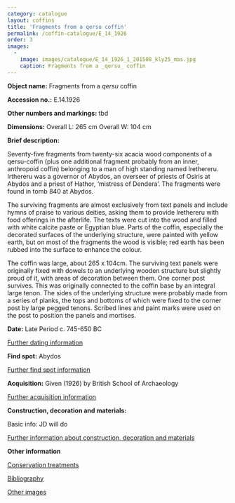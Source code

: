 ```yaml
---
category: catalogue
layout: coffins
title: 'Fragments from a qersu coffin'
permalink: /coffin-catalogue/E_14_1926
order: 3
images: 
  -
    image: images/catalogue/E_14_1926_1_201508_kly25_mas.jpg
    caption: Fragments from a _qersu_ coffin
---
```


**Object name:** 
Fragments from a _qersu_ coffin 

**Accession no.:** 
E.14.1926

**Other numbers and markings:**
tbd

**Dimensions:** 
Overall L: 265 cm
Overall W: 104 cm

**Brief description:** 

Seventy-five fragments from twenty-six acacia wood components of a qersu-coffin (plus one additional fragment probably from an inner, anthropoid coffin) belonging to a man of high standing named Irethereru. Irthereru was a governor of Abydos, an overseer of priests of Osiris at Abydos and a priest of Hathor, ‘mistress of Dendera’. The fragments were found in tomb 840 at Abydos.

The surviving fragments are almost exclusively from text panels and include hymns of praise to various deities, asking them to provide Irethereru with food offerings in the afterlife. The texts were cut into the wood and filled with white calcite paste or Egyptian blue. Parts of the coffin, especially the decorated surfaces of the underlying structure, were painted with yellow earth, but on most of the fragments the wood is visible; red earth has been rubbed into the surface to enhance the colour.

The coffin was large, about 265 x 104cm. The surviving text panels were originally fixed with dowels to an underlying wooden structure but slightly proud of it, with areas of decoration between them. One corner post survives. This was originally connected to the coffin base by an integral large tenon. The sides of the underlying structure were probably made from a series of planks, the tops and bottoms of which were fixed to the corner post by large pegged tenons. Scribed lines and paint marks were used on the post to position the panels and mortises.

**Date:**
Late Period
c. 745-650 BC


[Further dating information](/catalogue_extras/E_14_1926_dating)

**Find spot:**
Abydos

[Further find spot information](/catalogue_extras/E_14_1926_findspot)

**Acquisition:**
Given (1926) by British School of Archaeology

[Further acquisition information](/catalogue_extras/E_14_1926_acquisition)

**Construction, decoration and materials:**

Basic info: JD will do

[Further information about construction, decoration and materials](/catalogue_extras/E_14_1926_materials)


**Other information**

[Conservation treatments](/catalogue_extras/E_14_1926_conservation)

[Bibliography](/catalogue_extras/E_14_1926_bibliography)

[Other images](/catalogue_extras/E_14_1926_imagesheet)

